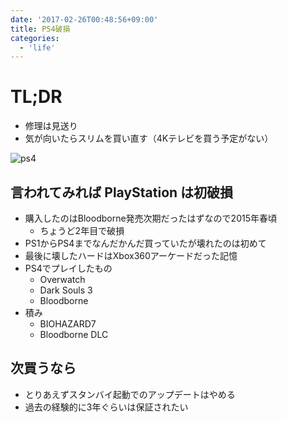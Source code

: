 ```yaml
---
date: '2017-02-26T00:48:56+09:00'
title: PS4破損
categories:
  - 'life'
---
```


# TL;DR

- 修理は見送り
- 気が向いたらスリムを買い直す（4Kテレビを買う予定がない）

![ps4](/ps4-CUH-1200AB01.png)

## 言われてみれば PlayStation は初破損

- 購入したのはBloodborne発売次期だったはずなので2015年春頃
  - ちょうど2年目で破損
- PS1からPS4までなんだかんだ買っていたが壊れたのは初めて
- 最後に壊したハードはXbox360アーケードだった記憶
- PS4でプレイしたもの
  - Overwatch
  - Dark Souls 3
  - Bloodborne
- 積み
  - BIOHAZARD7
  - Bloodborne DLC

## 次買うなら

- とりあえずスタンバイ起動でのアップデートはやめる
- 過去の経験的に3年ぐらいは保証されたい
